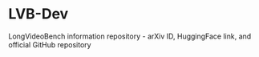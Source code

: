 # LVB-Dev
LongVideoBench information repository - arXiv ID, HuggingFace link, and official GitHub repository
